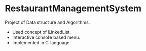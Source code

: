 # RestaurantManagementSystem
Project of Data structure and Algorithms. <br/>
* Used concept of LinkedList.<br/>
* Interactive console based menu.<br/>
* Implemented in C language.
